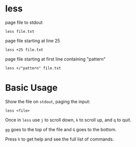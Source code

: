 # less

page file to stdout

    less file.txt


page file starting at line 25

    less +25 file.txt


page file starting at first line containing "pattern"

    less +/"pattern" file.txt



# Basic Usage

Show the file on `stdout`, paging the input:

    less <file>


Once in `less` use `j` to scroll down, `k` to scroll up, and `q` to quit.

`gg` goes to the top of the file and `G` goes to the bottom.

Press `h` to get help and see the full list of commands.


